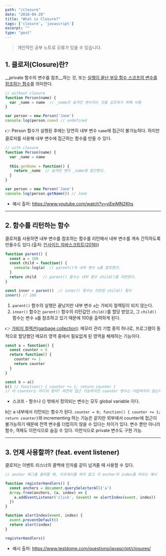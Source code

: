 ```yaml
---
path: "/closure"
date: "2018-04-28"
title: "What is Closure?"
tags: ['closure', 'javascript']
excerpt: ""
type: "post"
---
```


> 개인적인 공부 노트로 오류가 있을 수 있습니다.

## 1. 클로저(Closure)란?

__private 함수의 변수를 참조__하는 것, 또는 [실행이 끝난 부모 함수 스코프의 변수를 참조하는 함수](https://books.google.co.kr/books/about/%EC%9D%B8%EC%82%AC%EC%9D%B4%EB%93%9C_%EC%9E%90%EB%B0%94%EC%8A%A4%ED%81%AC%EB%A6%BD%ED%8A%B8.html?id=gSVJDgAAQBAJ&redir_esc=y&hl=ko)를 의미한다.

```javascript
// without closure
function Person(name) {
  var _name = name  // _name은 숨겨진 변수라는 것을 강조하기 위해 사용
}

var person = new Person('Jane')
console.log(person.name) // undefined
```

:point_right: Person 함수가 실행된 후에는 당연히 내부 변수 `name`에 접근이 불가능하다. 하지만 클로저를 사용해 내부 변수에 접근하는 함수를 만들 수 있다.

```javascript
// with closure
function Person(name) {
  var _name = name
  
  this.getName = function() {
    return _name  // 숨겨진 변수 _name에 접근한다.
  }
}

var person = new Person('Jane')
console.log(person.getName()) // Jane
```

- 예시 출처: https://www.youtube.com/watch?v=yiEeiMN2Khs

---

## 2. 함수를 리턴하는 함수

클로저를 사용하면 내부 변수를 참조하는 함수를 리턴해서 내부 변수를 계속 간직하도록 만들수도 있다.(출처: [인사이드 자바스크립트(2016)](https://books.google.co.kr/books/about/%EC%9D%B8%EC%82%AC%EC%9D%B4%EB%93%9C_%EC%9E%90%EB%B0%94%EC%8A%A4%ED%81%AC%EB%A6%BD%ED%8A%B8.html?id=gSVJDgAAQBAJ&redir_esc=y&hl=ko))

```javascript
function parent() {
  const a = 100
  const child = function() {
    console.log(a)  // parent()의 내부 변수 a를 참조한다.
  }
  return child   // parent() 함수는 내부 함수 child()를 리턴한다.
}

const inner = parent()  // inner() 함수는 리턴된 child() 함수 
inner() // 100
```

1. `parent()` 함수의 실행은 끝났지만 내부 변수 `a`는 가비지 컬렉팅이 되지 않는다.
2. `inner()` 함수는 `parent()` 함수의 리턴값인 `child()`를 할당 받았고, 그 `child()` 함수는 변수 `a`를 참조하고 있기 때문에 100을 출력하게 된다.

:point_right: [가비지 컬렉션(garbage collection)](https://en.wikipedia.org/wiki/Garbage_collection_(computer_science)): 메모리 관리 기법 중의 하나로, 프로그램이 동적으로 할당했던 메모리 영역 중에서 필요없게 된 영역을 해제하는 기능이다.

```javascript
const a = function() {
  const counter = 0
  return function() {
    counter += 1
    return counter
  }
}

const b = a()
b() // function() { counter += 1; return counter }
// 이 counter는 어디서 왔지? 여전히 접근 가능하지만 counter 변수는 더럽혀지지 않는다.
```

* 스코프 - 함수나 {} 밖에서 정의되는 변수는 모두 global variable 이다.

b는 a 내부에서 리턴되는 함수가 된다. `counter = 0; function() { counter += 1; return counter}`와 incrementing 하는 기능은 같지만 외부에서 counter에 접근이 불가능하기 때문에 전역 변수를 더럽히지 않을 수 있다는 차이가 있다. 변수 뿐만 아니라 함수, 객체도 이런식으로 숨길 수 있다. 이런식으로 private 변수도 구현 가능.

---

## 3. 언제 사용할까? (feat. event listener)

클로저는 이벤트 리스너의 콜백에 인자를 같이 넘겨줄 때 사용할 수 있다.

```javascript
// anchor 태그를 클릭할 때, 리프레시를 하지 않고 각 anchor의 index를 띄우는 예시

function registerHandlers() {
  const anchors = document.querySelectorAll('a')
  Array.from(anchors, (a, index) => {
    a.addEventListener('click', (event) => alertIndex(event, index))
  })
}

function alertIndex(event, index) {
  event.preventDefault()
  return alert(index)
} 

registerHandlers()
```

- 예시 출처: https://www.testdome.com/questions/javascript/closures/